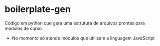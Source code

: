# boilerplate-gen
Código em python que gera uma estrutura de arquivos prontas para módulos de curso.
- No momento só atende módulos que utilizam a linguagem JavaScript
